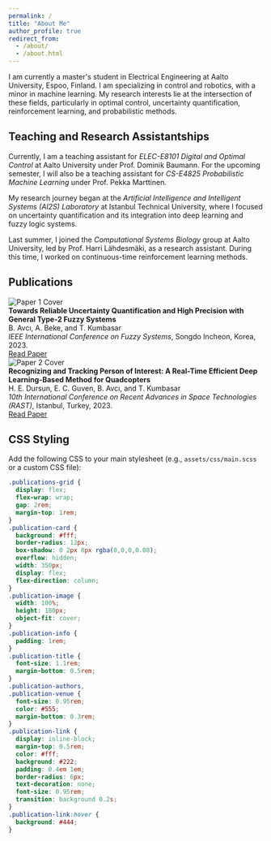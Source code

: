 ```yaml
---
permalink: /
title: "About Me"
author_profile: true
redirect_from: 
  - /about/
  - /about.html
---
```


I am currently a master's student in Electrical Engineering at Aalto University, Espoo, Finland. I am specializing in control and robotics, with a minor in machine learning. My research interests lie at the intersection of these fields, particularly in optimal control, uncertainty quantification, reinforcement learning, and probabilistic methods.

## Teaching and Research Assistantships

Currently, I am a teaching assistant for *ELEC-E8101 Digital and Optimal Control* at Aalto University under Prof. Dominik Baumann. For the upcoming semester, I will also be a teaching assistant for *CS-E4825 Probabilistic Machine Learning* under Prof. Pekka Marttinen.

My research journey began at the *Artificial Intelligence and Intelligent Systems (AI2S) Laboratory* at Istanbul Technical University, where I focused on uncertainty quantification and its integration into deep learning and fuzzy logic systems.

Last summer, I joined the *Computational Systems Biology* group at Aalto University, led by Prof. Harri Lähdesmäki, as a research assistant. During this time, I worked on continuous-time reinforcement learning methods.

## Publications

<div class="publications-grid">
  <div class="publication-card">
    <img src="/images/paper1.jpg" alt="Paper 1 Cover" class="publication-image"/>
    <div class="publication-info">
      <div class="publication-title">
        <strong>Towards Reliable Uncertainty Quantification and High Precision with General Type-2 Fuzzy Systems</strong>
      </div>
      <div class="publication-authors">
        B. Avcı, A. Beke, and T. Kumbasar
      </div>
      <div class="publication-venue">
        <em>IEEE International Conference on Fuzzy Systems</em>, Songdo Incheon, Korea, 2023.
      </div>
      <a href="/files/paper1.pdf" class="publication-link" target="_blank">Read Paper</a>
    </div>
  </div>
  <div class="publication-card">
    <img src="/images/paper2.jpg" alt="Paper 2 Cover" class="publication-image"/>
    <div class="publication-info">
      <div class="publication-title">
        <strong>Recognizing and Tracking Person of Interest: A Real-Time Efficient Deep Learning-Based Method for Quadcopters</strong>
      </div>
      <div class="publication-authors">
        H. E. Dursun, E. C. Guven, B. Avcı, and T. Kumbasar
      </div>
      <div class="publication-venue">
        <em>10th International Conference on Recent Advances in Space Technologies (RAST)</em>, Istanbul, Turkey, 2023.
      </div>
      <a href="/files/paper2.pdf" class="publication-link" target="_blank">Read Paper</a>
    </div>
  </div>
</div>

## CSS Styling

Add the following CSS to your main stylesheet (e.g., `assets/css/main.scss` or a custom CSS file):

```css
.publications-grid {
  display: flex;
  flex-wrap: wrap;
  gap: 2rem;
  margin-top: 1rem;
}
.publication-card {
  background: #fff;
  border-radius: 12px;
  box-shadow: 0 2px 8px rgba(0,0,0,0.08);
  overflow: hidden;
  width: 350px;
  display: flex;
  flex-direction: column;
}
.publication-image {
  width: 100%;
  height: 180px;
  object-fit: cover;
}
.publication-info {
  padding: 1rem;
}
.publication-title {
  font-size: 1.1rem;
  margin-bottom: 0.5rem;
}
.publication-authors,
.publication-venue {
  font-size: 0.95rem;
  color: #555;
  margin-bottom: 0.3rem;
}
.publication-link {
  display: inline-block;
  margin-top: 0.5rem;
  color: #fff;
  background: #222;
  padding: 0.4em 1em;
  border-radius: 6px;
  text-decoration: none;
  font-size: 0.95rem;
  transition: background 0.2s;
}
.publication-link:hover {
  background: #444;
}

